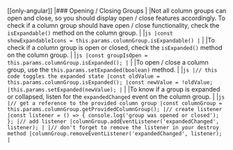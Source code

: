 [[only-angular]]
|### Opening / Closing Groups
|
|Not all column groups can open and close, so you should display open / close features accordingly. To check if a column group should have open / close functionality, check the `isExpandable()` method on the column group.
|
|`js |const showExpandableIcons = this.params.columnGroup.isExpandable() |`
|
|To check if a column group is open or closed, check the `isExpanded()` method on the column group.
|
|`js |const groupIsOpen = this.params.columnGroup.isExpanded(); |`
|
|To open / close a column group, use the `this.params.setExpanded(boolean)` method.
|
|`js |// this code toggles the expanded state |const oldValue = this.params.columnGroup.isExpanded(); |const newValue = !oldValue; |this.params.setExpanded(newValue); |`
|
|To know if a group is expanded or collapsed, listen for the `expandedChanged` event on the column group.
|
|`js |// get a reference to the provided column group |const columnGroup = this.params.columnGroup.getProvidedColumnGroup(); |// create listener |const listener = () => { console.log('group was opened or closed'); }; |// add listener |columnGroup.addEventListener('expandedChanged', listener); | |// don't forget to remove the listener in your destroy method |columnGroup.removeEventListener('expandedChanged', listener); |`
